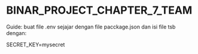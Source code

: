 # BINAR_PROJECT_CHAPTER_7_TEAM
Guide: buat file .env sejajar dengan file pacckage.json dan isi file tsb dengan:

SECRET_KEY=mysecret
